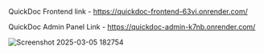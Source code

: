 QuickDoc Frontend link - https://quickdoc-frontend-63vi.onrender.com/

QuickDoc Admin Panel Link - https://quickdoc-admin-k7nb.onrender.com/

![Screenshot 2025-03-05 182754](https://github.com/user-attachments/assets/01da1fd2-660c-45f2-a1d2-5c18c20d2979)
